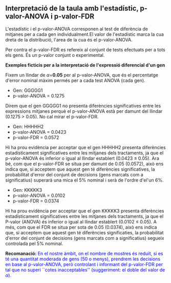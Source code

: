 ## Interpretació de la taula amb l'estadístic, p-valor-ANOVA i p-valor-FDR

L'estadístic i el p-valor-ANOVA corresponen al test de diferència de mitjanes per a cada gen individualment.El valor de l'estadístic marca la cua dreta de la distribució, l'area de la cua és el p-valor-ANOVA. 

Per contra el p-valor-FDR es refereix al conjunt de tests efectuats per a tots els gens. És un p-valor conjunt o experimental. 

**Exemples ficticis per a la interpretació de l'expressió diferencial d'un gen**

Fixem un llindar de $\alpha=$**0.05** per al p-valor-ANOVA, que és el percentatge d'error nominal màxim permés per a cada test ANOVA (cada gen).

- Gen: GGGGG1
- p-valor-ANOVA = 0.1275

Direm que el gen GGGGG1 no presenta diferències significatives entre les expressions mitjanes perquè el p-valor-ANOVA està per damunt del llindar (0.1275 $>$ 0.05). No cal mirar el p-valor-FDR. 

- Gen: HHHHH2
- p-valor-ANOVA = 0.0423
- p-valor-FDR = 0.0572

Hi ha prou evidència per acceptar que el gen HHHHH2 presenta diferències estadísticament significatives entre les mitjanes dels tractaments, ja que el p-valor-ANOVA és inferior o igual al llindar establert (0.0423 $\leq$ 0.05). Ara bé, com que el p-valor-FDR se situa per damunt de 0.05 (0.0572), això ens indica que, si acceptem que aquest gen té diferències significatives, la probabilitat d'error del conjunt de decisions (gens marcats com a significatius) superarà una mica el 5\% nominal i serà de l'ordre d'el'un 6\%.  

- Gen: KKKKK3
- p-valor-ANOVA = 0.0102
- p-valor-FDR = 0.0374

Hi ha prou evidència per acceptar que el gen KKKKK3 presenta diferències estadísticament significatives entre les mitjanes dels tractaments, ja que el P-valor (ANOVA) és inferior o igual al llindar establert (0.0102 $\leq$ 0.05). A més, com que el FDR se situa per sota de 0.05 (0.0374), això ens indica que, si acceptem que aquest gen té diferències significaties, la probabilitat d'error del conjunt de decisions (gens marcats com a significatius) segueix controlada pel 5\% nominal.  

**Recomanació:** <font color='blue'> En el nostre àmbit, on el nombre de mostres és reduït, si es té una quantitat moderada de gens (50 o menys), prendrem les decisions en base al p-valor-ANOVA, però controlant i informant del p-valor-FDR per tal que no superi ``cotes inacceptables'' (suggeriment: el doble del valor de $\alpha$).</font>